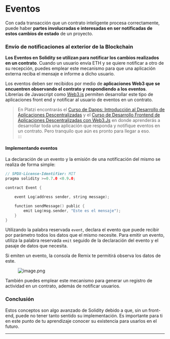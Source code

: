 # Eventos

Con cada transacción que un contrato inteligente procesa correctamente, puede haber **partes involucradas e interesadas en ser notificadas de estos cambios de estado** de un proyecto.

### Envío de notificaciones al exterior de la Blockchain

**Los Eventos en Solidity se utilizan para notificar los cambios realizados en un contrato**. Cuando un usuario envía ETH y se quiere notificar a otro de su recepción, puedes emplear este mecanismo para que una aplicación externa reciba el mensaje e informe a dicho usuario.

Los eventos deben ser recibidos por medio de **aplicaciones Web3 que se encuentren observando el contrato y respondiendo a los eventos**. Librerías de Javascript como [Web3.js](https://www.npmjs.com/package/web3) permiten desarrollar este tipo de aplicaciones front end y notificar al usuario de eventos en un contrato.

> En Platzi encontrarás el [Curso de Dapps: Introducción al Desarrollo de Aplicaciones Descentralizadas](https://platzi.com/cursos/intro-dapps/) y el [Curso de Desarrollo Frontend de Aplicaciones Descentralizadas con Web3.Js](https://platzi.com/cursos/frontend-dapps/) en donde aprenderás a desarrollar toda una aplicación que responda y notifique eventos en un contrato. Pero tranquilo que aún es pronto para llegar a eso.\
> :::

#### Implementando eventos

La declaración de un evento y la emisión de una notificación del mismo se realiza de forma simple:

```c
// SPDX-License-Identifier: MIT
pragma solidity >=0.7.0 <0.9.0;

contract Event {

    event Log(address sender, string message);

    function sendMessage() public {
        emit Log(msg.sender, "Este es el mensaje");
    }
}
```

Utilizando la palabra reservada `event`, declara el evento que puede recibir por parámetro todos los datos que el mismo necesite. Para emitir un evento, utiliza la palabra reservada `emit` seguido de la declaración del evento y el pasaje de datos que necesita.

Si emiten un evento, la consola de Remix te permitirá observa los datos de este.

<figure><img src="https://cdn.document360.io/da52b302-22aa-4a71-9908-ba18e68ffee7/Images/Documentation/image(703).png" alt="image.png"><figcaption></figcaption></figure>

También puedes emplear este mecanismo para generar un registro de actividad en un contrato, además de notificar usuarios.

### Conclusión

Estos conceptos son algo avanzado de Solidity debido a que, sin un front-end, puede no tener tanto sentido su implementación. Es importante para ti en este punto de tu aprendizaje conocer su existencia para usarlos en el futuro.

***
